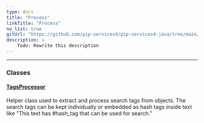 ```yaml
---
type: docs
title: "Process"
linkTitle: "Process"
no_list: true
gitUrl: "https://github.com/pip-services4/pip-services4-java/tree/main/pip-services4-data-java"
description: >
    Todo: Rewrite this description
---
```

---

<div class="module-body"> 

### Classes

#### [TagsProcessor](tags_processor)
Helper class used to extract and process search tags from objects.
The search tags can be kept individually or embedded as hash tags inside text
like "This text has #hash_tag that can be used for search."

</div>

